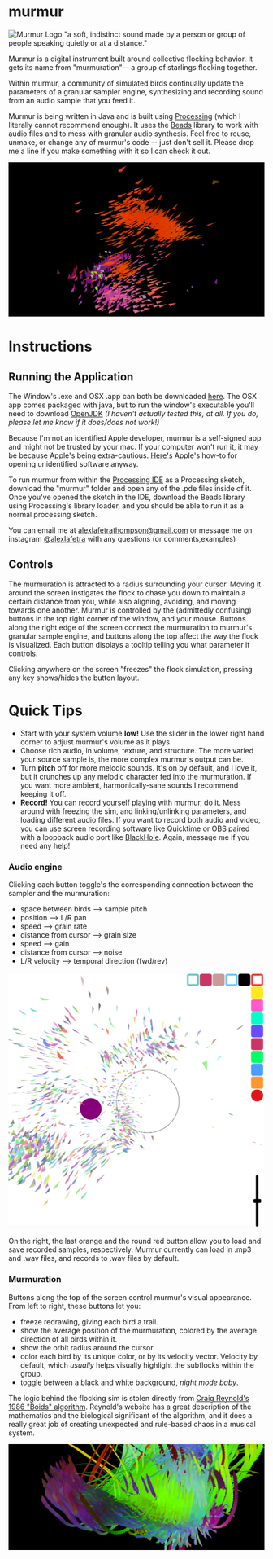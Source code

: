 # murmur
![Murmur Logo](/resources/images/logo.svg)
 "a soft, indistinct sound made by a person or group of people speaking quietly or at a distance."
 
 Murmur is a digital instrument built around collective flocking behavior. It gets its name from "murmuration"-- a group of starlings flocking together.
 
Within murmur, a community of simulated birds continually update the parameters of a granular sampler engine, synthesizing and recording sound from an audio sample that you feed it.
 
 Murmur is being written in Java and is built using [Processing](https://processing.org/) (which I literally cannot recommend enough). It uses the [Beads](http://www.beadsproject.net/) library to work with audio files and to mess with granular audio synthesis. Feel free to reuse, unmake, or change any of murmur's code -- just don't sell it. Please drop me a line if you make something with it so I can check it out.
 
  ![An image of murmur in-action](/resources/images/img1_header.png)
 
 # Instructions
 ## Running the Application
 The Window's .exe and OSX .app can both be downloaded [here](https://drive.google.com/drive/folders/1RTlT_pMIr7A4LObX3EDhMFMRy6rMbsHC?usp=share_link).
 The OSX app comes packaged with java, but to run the window's executable you'll need to download [OpenJDK](https://jdk.java.net/) *(I haven't actually tested this, at all. If you do, please let me know if it does/does not work!)*
 
 Because I'm not an identified Apple developer, murmur is a self-signed app and might not be trusted by your mac. If your computer won't run it, it may be because Apple's being extra-cautious. [Here's](https://support.apple.com/guide/mac-help/open-a-mac-app-from-an-unidentified-developer-mh40616/mac) Apple's how-to for opening unidentified software anyway.
 
 To run murmur from within the [Processing IDE](https://processing.org/download) as a Processing sketch, download the "murmur" folder and open any of the .pde files inside of it.  Once you've opened the sketch in the IDE, download the Beads library using Processing's library loader, and you should be able to run it as a normal processing sketch.
 
 You can email me at alexlafetrathompson@gmail.com or message me on instagram [@alexlafetra](https://www.instagram.com/alexlafetra/) with any questions (or comments,examples)
 
 ## Controls
 The murmuration is attracted to a radius surrounding your cursor. Moving it around the screen instigates the flock to chase you down to maintain a certain distance from you, while also aligning, avoiding, and moving towards one another.
  Murmur is controlled by the (admittedly confusing) buttons in the top right corner of the window, and your mouse. Buttons along the right edge of the screen connect the murmuration to murmur's granular sample engine, and buttons along the top affect the way the flock is visualized. Each button displays a tooltip telling you what parameter it controls.
 
 Clicking anywhere on the screen "freezes" the flock simulation, pressing any key shows/hides the button layout.
 
 # Quick Tips
 - Start with your system volume **low!** Use the slider in the lower right hand corner to adjust murmur's volume as it plays.
 - Choose rich audio, in volume, texture, and structure. The more varied your source sample is, the more complex murmur's output can be.
 - Turn **pitch** off for more melodic sounds. It's on by default, and I love it, but it crunches up any melodic character fed into the murmuration. If you want more ambient, harmonically-sane sounds I recommend keeping it off.
 - **Record!** You can record yourself playing with murmur, do it. Mess around with freezing the sim, and linking/unlinking parameters, and loading different audio files. If you want to record both audio and video, you can use screen recording software like Quicktime or [OBS](https://obsproject.com/) paired with a loopback audio port like [BlackHole](https://github.com/ExistentialAudio/BlackHole). Again, message me if you need any help!
 
 ### Audio engine
  Clicking each button toggle's the corresponding connection between the sampler and the murmuration:
 - space between birds --> sample pitch
 - position --> L/R pan
 - speed --> grain rate
 - distance from cursor --> grain size
 - speed --> gain
 - distance from cursor --> noise
 - L/R velocity --> temporal direction (fwd/rev)

 ![An image of murmur's controls](/resources/images/img4.png)

On the right, the last orange and the round red button allow you to load and save recorded samples, respectively. Murmur currently can load in .mp3 and .wav files, and records to .wav files by default.

### Murmuration
Buttons along the top of the screen control murmur's visual appearance. From left to right, these buttons let you:
- freeze redrawing, giving each bird a trail.
- show the average position of the murmuration, colored by the average direction of all birds within it.
- show the orbit radius around the cursor.
- color each bird by its unique color, or by its velocity vector. Velocity by default, which *usually* helps visually highlight the subflocks within the group.
- toggle between a black and white background, *_night mode baby_*.

The logic behind the flocking sim is stolen directly from [Craig Reynold's 1986 "Boids" algorithm](https://www.red3d.com/cwr/boids/). Reynold's website has a great description of the mathematics and the biological significant of the algorithm, and it does a really great job of creating unexpected and rule-based chaos in a musical system.
 
 ![A Pretty Pic](/resources/images/img2_header.png)
